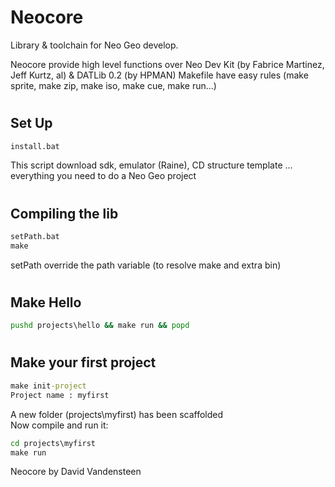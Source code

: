 # Neocore
Library &amp; toolchain for Neo Geo develop.

Neocore provide high level functions over Neo Dev Kit (by Fabrice Martinez, Jeff Kurtz, al) & DATLib 0.2 (by HPMAN) 
Makefile have easy rules (make sprite, make zip, make iso, make cue, make run...)   

#

## Set Up
```cmd
install.bat
```
This script download sdk, emulator (Raine), CD structure template ... everything you need to do a Neo Geo project      


#

## Compiling the lib
```cmd
setPath.bat
make
```
setPath override the path variable (to resolve make and extra bin)

#

## Make Hello
```cmd
pushd projects\hello && make run && popd
```
#

## Make your first project
```cmd
make init-project
Project name : myfirst
```
A new folder (projects\\myfirst) has been scaffolded   
Now compile and run it:
```cmd
cd projects\myfirst
make run
```
Neocore by David Vandensteen
#
